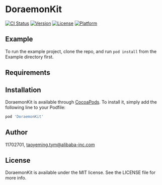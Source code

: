 # DoraemonKit

[![CI Status](https://img.shields.io/travis/11702701/DoraemonKit.svg?style=flat)](https://travis-ci.org/11702701/DoraemonKit)
[![Version](https://img.shields.io/cocoapods/v/DoraemonKit.svg?style=flat)](https://cocoapods.org/pods/DoraemonKit)
[![License](https://img.shields.io/cocoapods/l/DoraemonKit.svg?style=flat)](https://cocoapods.org/pods/DoraemonKit)
[![Platform](https://img.shields.io/cocoapods/p/DoraemonKit.svg?style=flat)](https://cocoapods.org/pods/DoraemonKit)

## Example

To run the example project, clone the repo, and run `pod install` from the Example directory first.

## Requirements

## Installation

DoraemonKit is available through [CocoaPods](https://cocoapods.org). To install
it, simply add the following line to your Podfile:

```ruby
pod 'DoraemonKit'
```

## Author

11702701, taoyeming.tym@alibaba-inc.com

## License

DoraemonKit is available under the MIT license. See the LICENSE file for more info.
